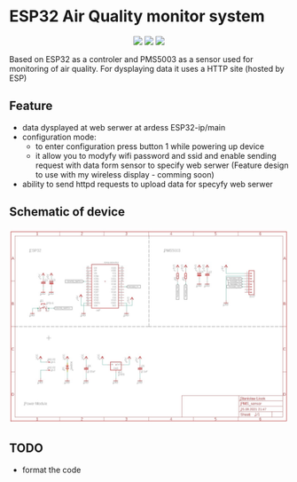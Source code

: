 # ESP32 Air Quality monitor system
<p align="center">
  <img src="https://img.shields.io/badge/Made_by-SL20032-orange"/>
  <img src="https://img.shields.io/badge/Version-1.0-green"/>
  <img src="https://img.shields.io/badge/Platform-ESP32-blue"/>
</p>
Based on ESP32 as a controler and PMS5003 as a sensor used for monitoring of air quality. 
For dysplaying data it uses a HTTP site (hosted by ESP) 

## Feature
- data dysplayed at web serwer at ardess ESP32-ip/main
- configuration mode:
   - to enter configuration press button 1 while powering up device
   - it allow you to modyfy wifi password and ssid and enable sending request with data form sensor 
     to specify web serwer (Feature design to use with my wireless display - comming soon)
- ability to send httpd requests to upload data for specyfy web serwer

## Schematic of device

![](schematic/PMS_sensor.jpg)

## TODO
- format the code
